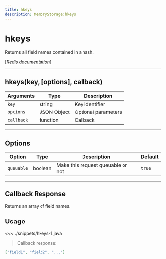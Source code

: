 ```yaml
---
title: hkeys
description: MemoryStorage:hkeys
---
```


# hkeys

Returns all field names contained in a hash.

[[_Redis documentation_]](https://redis.io/commands/hkeys)

---

## hkeys(key, [options], callback)

| Arguments  | Type        | Description         |
| ---------- | ----------- | ------------------- |
| `key`      | string      | Key identifier      |
| `options`  | JSON Object | Optional parameters |
| `callback` | function    | Callback            |

---

## Options

| Option     | Type    | Description                       | Default |
| ---------- | ------- | --------------------------------- | ------- |
| `queuable` | boolean | Make this request queuable or not | `true`  |

---

## Callback Response

Returns an array of field names.

## Usage

<<< ./snippets/hkeys-1.java

> Callback response:

```json
["field1", "field2", "..."]
```
